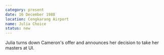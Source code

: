 ```yaml
---
category: present
date: 16 December 1988
location: Cengkarang Airport
name: Julia Choice
status: new
---
```

Julia turns down Cameron's offer and announces her decision to take her masters at UI.
